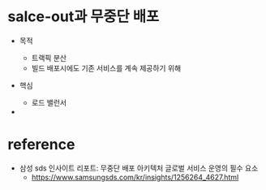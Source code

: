 # salce-out과 무중단 배포
- 목적
  - 트랙픽 분산
  - 빌드 배포시에도 기존 서비스를 계속 제공하기 위해
- 핵심
  - 로드 밸런서

-  







# reference 
- 삼성 sds 인사이트 리포트: 무중단 배포 아키텍처 글로벌 서비스 운영의 필수 요소
  - https://www.samsungsds.com/kr/insights/1256264_4627.html
